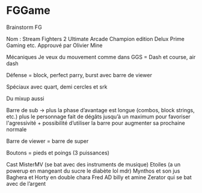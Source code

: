 # FGGame
Brainstorm FG

Nom : Stream Fighters 2 Ultimate Arcade Champion edition Delux Prime Gaming etc. Approuvé par Olivier Mine

Mécaniques
Je veux du mouvement comme dans GGS = Dash et course, air dash

Défense = block, perfect parry, burst avec barre de viewer

Spéciaux avec quart, demi cercles et srk

Du mixup aussi

Barre de sub -> plus la phase d’avantage est longue (combos, block strings, etc.) plus le personnage fait de dégâts jusqu’à un maximum pour favoriser l'agressivité + possibilité d’utiliser la barre pour augmenter sa prochaine normale

Barre de viewer = barre de super

Boutons = pieds et poings (3 puissances)


Cast
MisterMV (se bat avec des instruments de musique)
Etoiles (a un powerup en mangeant du sucre le diabète lol mdr)
Mynthos et son jus
Baghera et Horty en double chara 
Fred
AD
billy et amine 
Zerator qui se bat avec de l’argent

